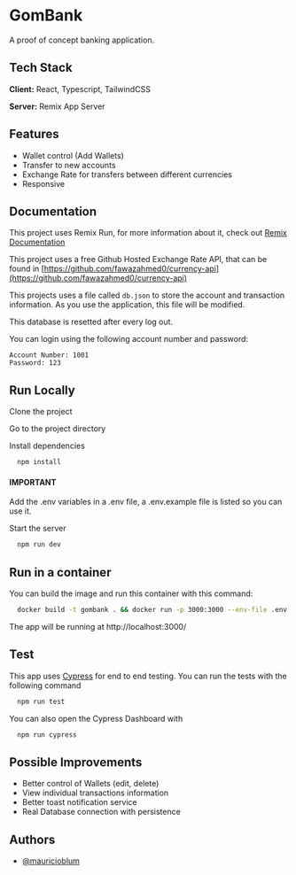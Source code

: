 # GomBank

A proof of concept banking application.

## Tech Stack

**Client:** React, Typescript, TailwindCSS

**Server:** Remix App Server

## Features

- Wallet control (Add Wallets)
- Transfer to new accounts
- Exchange Rate for transfers between different currencies
- Responsive

## Documentation

This project uses Remix Run, for more information about it, check out [Remix Documentation](https://remix.run/docs/en/v1)

This project uses a free Github Hosted Exchange Rate API, that can be found in [https://github.com/fawazahmed0/currency-api](https://github.com/fawazahmed0/currency-api)

This projects uses a file called `db.json` to store the account and transaction information. As you use the application, this file will be modified.

This database is resetted after every log out.

You can login using the following account number and password:

```
Account Number: 1001
Password: 123
```

## Run Locally

Clone the project

Go to the project directory

Install dependencies

```bash
  npm install
```

#### IMPORTANT

Add the .env variables in a .env file, a .env.example file is listed so you can use it.

Start the server

```bash
  npm run dev
```

## Run in a container

You can build the image and run this container with this command:

```bash
  docker build -t gombank . && docker run -p 3000:3000 --env-file .env -d gombank
```

The app will be running at http://localhost:3000/

## Test

This app uses [Cypress](https://docs.cypress.io/guides/overview/why-cypress) for end to end testing. You can run the tests with the following command

```bash
  npm run test
```

You can also open the Cypress Dashboard with

```bash
  npm run cypress
```

## Possible Improvements

- Better control of Wallets (edit, delete)
- View individual transactions information
- Better toast notification service
- Real Database connection with persistence

## Authors

- [@mauricioblum](https://www.github.com/mauricioblum)
